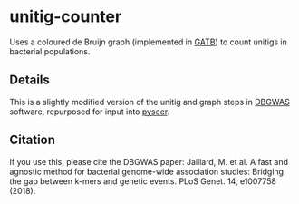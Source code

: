 # unitig-counter
Uses a coloured de Bruijn graph (implemented in [GATB](https://github.com/GATB/gatb-core)) to count unitigs in bacterial populations.

## Details
This is a slightly modified version of the unitig and graph steps in [DBGWAS](https://gitlab.com/leoisl/dbgwas/) software, repurposed for input into [pyseer](https://pyseer.readthedocs.io/en/master/).

## Citation
If you use this, please cite the DBGWAS paper:
Jaillard, M. et al. A fast and agnostic method for bacterial genome-wide association studies: Bridging the gap between k-mers and genetic events. PLoS Genet. 14, e1007758 (2018).